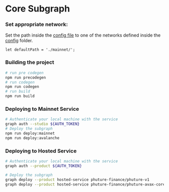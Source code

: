 # Core Subgraph

### Set appropriate network:
Set the path inside the [config file](config/config.js) to one of the networks defined inside the [config](config) folder.
```shell
let defaultPath = './mainnet/';
```

### Building the project

```bash
# run pre codegen
npm run precodegen
# run codegen
npm run codegen
# run build
npm run build
```

### Deploying to Mainnet Service

```bash
# Authenticate your local machine with the service
graph auth --studio ${AUTH_TOKEN}
# Deploy the subgraph
npm run deploy:mainnet 
npm run deploy:avalanche
```

### Deploying to Hosted Service

```bash
# Authenticate your local machine with the service
graph auth --product ${AUTH_TOKEN}

# Deploy the subgraph
graph deploy --product hosted-service phuture-finance/phuture-v1
graph deploy --product hosted-service phuture-finance/phuture-avax-core
```
